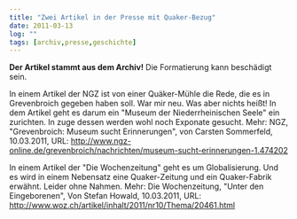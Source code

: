 ```yaml
---
title: "Zwei Artikel in der Presse mit Quaker-Bezug"
date: 2011-03-13
log: ""
tags: [archiv,presse,geschichte]
---
```

**Der Artikel stammt aus dem Archiv!** Die Formatierung kann beschädigt sein.

In einem Artikel der NGZ ist von einer Quäker-Mühle die Rede, die es in Grevenbroich gegeben haben soll. War mir neu. Was aber nichts heißt! In dem Artikel geht es darum ein "Museum der Niederrheinischen Seele" ein zurichten. In zuge dessen werden wohl noch Exponate gesucht. Mehr: NGZ, "Grevenbroich: Museum sucht Erinnerungen", von Carsten Sommerfeld, 10.03.2011, URL: http://www.ngz-online.de/grevenbroich/nachrichten/museum-sucht-erinnerungen-1.474202 

In einem Artikel der "Die Wochenzeitung" geht es um Globalisierung. Und es wird in einem Nebensatz eine Quaker-Zeitung und ein Quaker-Fabrik erwähnt. Leider ohne Nahmen. Mehr:  Die Wochenzeitung, "Unter den Eingeborenen", Von Stefan Howald, 10.03.2011, URL: http://www.woz.ch/artikel/inhalt/2011/nr10/Thema/20461.html 




